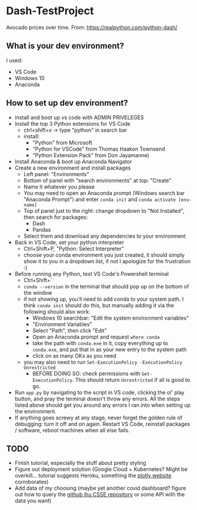 # Dash-TestProject
 Avocado prices over time. From: https://realpython.com/python-dash/

## What is your dev environment?
I used:
* VS Code
* Windows 10
* Anaconda

## How to set up dev environment?
* install and boot up vs code with ADMIN PRIVELEGES
* Install the top 3 Python extensions for VS Code 
    * ctrl+shift+x -> type "python" in search bar
    * install: 
        * "Python" from Microsoft
        * "Python for VSCode" from Thomas Haakon Townsend
        * "Python Extension Pack" from Don Jayamanne)
* Install Anaconda & boot up Anaconda Navigator
* Create a new environment and install packages
    * Left panel: "Environments"
    * Bottom of panel with "search environments" at top: "Create"
    * Name it whatever you please
    * You may need to open an Anaconda prompt (Windows search bar "Anaconda Prompt") and enter `conda init` and `conda activate [env-name]`
    * Top of panel just to the right: change dropdown to "Not Installed", then search for packages:
        * Dash
        * Pandas
    * Select them and download any dependencies to your environment
* Back in VS Code, set your python interpreter
    * Ctrl+Shift+P, "Python: Select Interpreter"
    * choose your conda environment you just created, it should simply show it to you in a dropdown list, if not I apologize for the frustration :(
* Before running any Python, test VS Code's Powershell terminal
    * Ctrl+Shift+\`
    * `conda --version` in the terminal that should pop up on the bottom of the window
    * if not showing up, you'll need to add conda to your system path. I think `conda init` should do this, but manually adding it via the following should also work:
        * Windows 10 searchbar: "Edit the system environment variables"
        * "Environment Variables"
        * Select "Path", then click "Edit"
        * Open an Anaconda prompt and request `where conda`
        * take the path with `conda.exe` in it, copy everything up to `conda.exe`, and put that in as your new entry to the system path
        * click on as many OKs as you need
    * you may also need to run `Set-ExecutionPolicy -ExecutionPolicy Unrestricted`
        * BEFORE DOING SO: check permissions with `Get-ExecutionPolicy`. This should return `Unrestricted` if all is good to go.
* Run `app.py` by navigating to the script in VS code, clicking the ol' play button, and pray the terminal doesn't throw any errors. All the steps listed above should get you around any errors I ran into when setting up the environment.
* If anything goes screwy at any stage, never forget the golden rule of debugging: turn it off and on again. Restart VS Code, reinstall packages / software, reboot machines when all else fails.

## TODO
* Finish tutorial, especially the stuff about pretty styling
* Figure out deployment solution (Google Cloud + Kubernetes? Might be overkill... tutorial suggests Heroku, something the [plotly website](https://dash.plotly.com/deployment) corroborates)
* Add data of my choosing (maybe yet another covid dashboard? figure out how to query the [github jhu CSSE repository](https://github.com/CSSEGISandData/COVID-19) or some API with the data you want)
